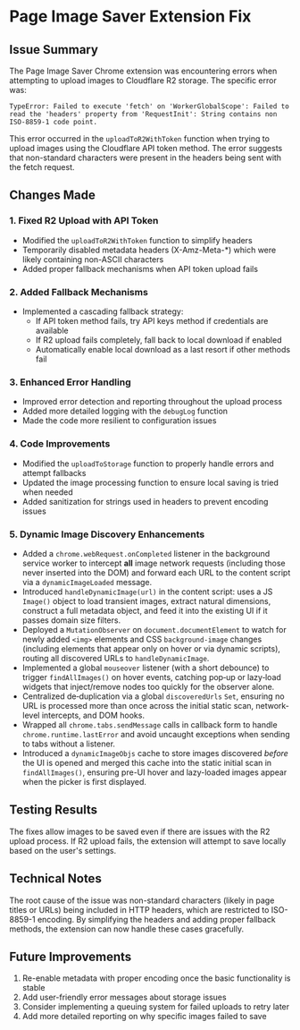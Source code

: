 # Page Image Saver Extension Fix

## Issue Summary
The Page Image Saver Chrome extension was encountering errors when attempting to upload images to Cloudflare R2 storage. The specific error was:

```
TypeError: Failed to execute 'fetch' on 'WorkerGlobalScope': Failed to read the 'headers' property from 'RequestInit': String contains non ISO-8859-1 code point.
```

This error occurred in the `uploadToR2WithToken` function when trying to upload images using the Cloudflare API token method. The error suggests that non-standard characters were present in the headers being sent with the fetch request.

## Changes Made

### 1. Fixed R2 Upload with API Token
- Modified the `uploadToR2WithToken` function to simplify headers
- Temporarily disabled metadata headers (X-Amz-Meta-*) which were likely containing non-ASCII characters
- Added proper fallback mechanisms when API token upload fails

### 2. Added Fallback Mechanisms
- Implemented a cascading fallback strategy:
  - If API token method fails, try API keys method if credentials are available
  - If R2 upload fails completely, fall back to local download if enabled
  - Automatically enable local download as a last resort if other methods fail

### 3. Enhanced Error Handling
- Improved error detection and reporting throughout the upload process
- Added more detailed logging with the `debugLog` function
- Made the code more resilient to configuration issues

### 4. Code Improvements
- Modified the `uploadToStorage` function to properly handle errors and attempt fallbacks
- Updated the image processing function to ensure local saving is tried when needed
- Added sanitization for strings used in headers to prevent encoding issues
  
### 5. Dynamic Image Discovery Enhancements
- Added a `chrome.webRequest.onCompleted` listener in the background service worker to intercept **all** image network requests (including those never inserted into the DOM) and forward each URL to the content script via a `dynamicImageLoaded` message.
- Introduced `handleDynamicImage(url)` in the content script: uses a JS `Image()` object to load transient images, extract natural dimensions, construct a full metadata object, and feed it into the existing UI if it passes domain size filters.
- Deployed a `MutationObserver` on `document.documentElement` to watch for newly added `<img>` elements and CSS `background-image` changes (including elements that appear only on hover or via dynamic scripts), routing all discovered URLs to `handleDynamicImage`.
- Implemented a global `mouseover` listener (with a short debounce) to trigger `findAllImages()` on hover events, catching pop‑up or lazy‑load widgets that inject/remove nodes too quickly for the observer alone.
- Centralized de‑duplication via a global `discoveredUrls` `Set`, ensuring no URL is processed more than once across the initial static scan, network-level intercepts, and DOM hooks.
- Wrapped all `chrome.tabs.sendMessage` calls in callback form to handle `chrome.runtime.lastError` and avoid uncaught exceptions when sending to tabs without a listener.
- Introduced a `dynamicImageObjs` cache to store images discovered *before* the UI is opened and merged this cache into the static initial scan in `findAllImages()`, ensuring pre-UI hover and lazy-loaded images appear when the picker is first displayed.

## Testing Results
The fixes allow images to be saved even if there are issues with the R2 upload process. If R2 upload fails, the extension will attempt to save locally based on the user's settings.

## Technical Notes
The root cause of the issue was non-standard characters (likely in page titles or URLs) being included in HTTP headers, which are restricted to ISO-8859-1 encoding. By simplifying the headers and adding proper fallback methods, the extension can now handle these cases gracefully.

## Future Improvements
1. Re-enable metadata with proper encoding once the basic functionality is stable
2. Add user-friendly error messages about storage issues
3. Consider implementing a queuing system for failed uploads to retry later
4. Add more detailed reporting on why specific images failed to save

